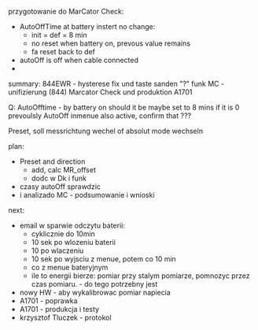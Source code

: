 przygotowanie do MarCator Check:
- AutoOffTime at battery instert no change:
	- init = def = 8 min
	- no reset when battery on, prevous value remains
	- fa reset back to def
- autoOff is off when cable connected
- 

summary:
844EWR - hysterese fix und taste
sanden "?"  funk
MC - unifizierung (844)
Marcator Check und produktion
A1701


Q:
AutoOfftime - by battery on should it be maybe set to 8 mins if it is 0 prevoulsly
AutoOff inmenue also active, confirm  that ???

Preset, soll messrichtung wechel of absolut mode wechseln


plan:
- Preset and direction
	- add, calc MR_offset
	- dodc w Dk i funk
- czasy autoOff sprawdzic
-  i analizado MC - podsumowanie i wnioski


next:
- email w sparwie odczytu baterii:
	- cyklicznie do 10min
	- 10 sek po wlozeniu baterii
	- 10 po wlaczeniu
	- 10 sek po wyjsciu z menue, potem co 10 min
	- co z menue bateryjnym
	- ile to energii bierze: pomiar przy stalym pomiarze, pomnozyc przez czas pomiaru.  - do tego potrzebny jest 
- nowy HW - aby wykalibrowac pomiar napiecia
- A1701 - poprawka
- A1701 - produkcja i testy
- krzysztof Tluczek - protokol